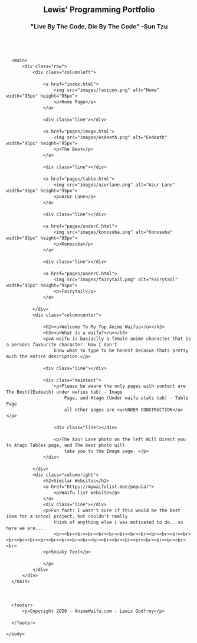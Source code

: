<html lang="en">

<head>
  <meta http-equiv="Content-Type" content="text/html; charset=utf-8" />

  <title>My favorite Anime Waifus</title>
  <link rel="icon" type="image/ico" href="images/favicon.ico">
  <link rel="stylesheet" type="text/css" href="styles/normalize.css">
  <link rel="stylesheet" type="text/css" href="styles/main.css">

</head>

<body>

  <section id="page">
      <header>
          <div style="overflow: hidden;">
                  <div>
                      <hgroup>
                          <h1>Lewis' Programming Portfolio</h1>
                          <h3>"Live By The Code, Die By The Code" -Sun Tzu </h3>
                      </hgroup>
                  </div>
          </div>
      </header>

      <main>
          <div class="row">
              <div class="columnleft">

                  <a href="index.html">
                      <img src="images/favicon.png" alt="Home" width="95px" height="95px">
                      <p>Home Page</p>
                  </a>

                  <div class="line"></div>

                  <a href="pages/image.html">
                      <img src="images/esdeath.png" alt="Esdeath" width="95px" height="95px">
                      <p>The Best</p>
                  </a>

                  <div class="line"></div>

                  <a href="pages/table.html">
                      <img src="images/azurlane.png" alt="Azur Lane" width="95px" height="95px">
                      <p>Azur Lane</p>
                  </a>

                  <div class="line"></div>

                  <a href="pages/underC.html">
                      <img src="images/konosuba.png" alt="Konosuba" width="95px" height="95px">
                      <p>Konosuba</p>
                  </a>

                  <div class="line"></div>

                  <a href="pages/underC.html">
                      <img src="images/fairytail.png" alt="Fairytail" width="95px" height="95px">
                      <p>Fairytail</p>
                  </a>

              </div>
              <div class="columncenter">

                  <h2><u>Welcome To My Top Anime Waifus</u></h2>
                  <h3><u>What is a waifu?</u></h3>
                  <p>A waifu is basiaclly a female anime character that is a persons favourite character. Now I don't
                      know what to type to be honest becasue thats pretty much the entire description.</p>

                  <div class="line"></div>

                  <div class="maintext">
                      <p>Please be aware the only pages with content are The Best({Esdeath} under wafius tab) - Image
                          Page, and Atago (Under waifu stats tab) - Table Page
                          all other pages are <u>UNDER CONSTRUCTION</u> </p>

                      <div class="line"></div>

                      <p>The Azur Lane photo on the left Will Direct you to Atago Tables page, and The best photo will
                          take you to the Image page. </p>
                  </div>

              </div>
              <div class="columnright">
                  <h2>Similar Websites</h2>
                  <a href="https://mywaifulist.moe/popular">
                      <p>Waifu list website</p>
                  </a>
                  <div class="line"></div>
                  <p>Fun fact: I wasn't sure if this would be the best idea for a school project, but couldn't really
                      think of anything else i was motivated to do.. so here we are...
                      <br><br><br><br><br><br><br><br><br><br><br><br><br><br><br><br><br><br><br><br><br><br><br><br><br><br><br><br><br><br><br>
                  <p>Sneaky Text</p>

                  </p>
              </div>
          </div>
      </main>



      <footer>
          <p>Copyright 2020 - AnimeWaifu.com - Lewis Godfrey</p>

      </footer>
  </section>


</body>



    </body>
</html>
